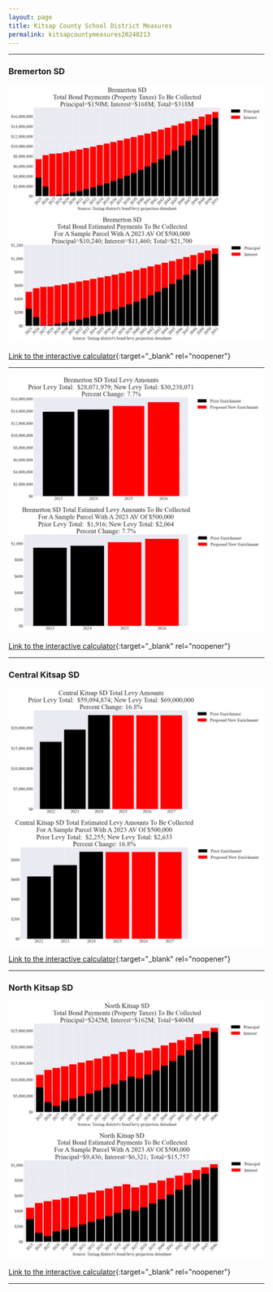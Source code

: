 ```yaml
---
layout: page
title: Kitsap County School District Measures
permalink: kitsapcountymeasures20240213
---
```


___

### Bremerton SD

![Bremerton SD bond totals chart](pagesManual/LeviesReport/20240213/Bremerton.png "Bremerton SD bond totals chart")
![Bremerton SD bond example parcel chart](pagesManual/LeviesReport/20240213/BremertonParcel.png "Bremerton SD bond example parcel chart")

[Link to the interactive calculator](calculator_bremerton_20240213_enhanced){:target="_blank" rel="noopener"}

___


![Bremerton SD enrichment levy totals chart](pagesManual/LeviesReport/20240213/BremertonEnrichment.png "Bremerton SD enrichment levy totals chart")
![Bremerton SD enrichment levy example parcel chart](pagesManual/LeviesReport/20240213/BremertonEnrichmentParcel.png "Bremerton SD enrichment  example parcel chart")

[Link to the interactive calculator](calculator_bremerton_enrichment_20240213_enhanced){:target="_blank" rel="noopener"}

___

### Central Kitsap SD

![Central Kitsap SD enrichment levy totals chart](pagesManual/LeviesReport/20240213/CentralKitsapEnrichment.png "Central Kitsap SD enrichment levy totals chart")
![Central Kitsap SD enrichment levy example parcel chart](pagesManual/LeviesReport/20240213/CentralKitsapEnrichmentParcel.png "Central Kitsap SD enrichment  example parcel chart")

[Link to the interactive calculator](calculator_central_kitsap_enrichment_20240213_enhanced){:target="_blank" rel="noopener"}

___

### North Kitsap SD

![North Kitsap SD bond totals chart](pagesManual/LeviesReport/20240213/NorthKitsap.png "North Kitsap SD bond totals chart")
![North Kitsap SD bond example parcel chart](pagesManual/LeviesReport/20240213/NorthKitsapParcel.png "North Kitsap SD bond example parcel chart")

[Link to the interactive calculator](calculator_north_kitsap_20240213_enhanced){:target="_blank" rel="noopener"}

___

